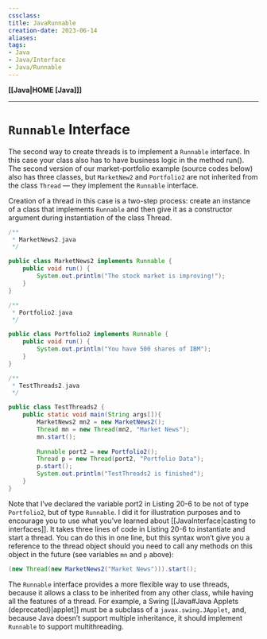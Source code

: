 ```yaml
---
cssclass:
title: JavaRunnable
creation-date: 2023-06-14
aliases:
tags:
- Java
- Java/Interface 
- Java/Runnable
---
```

**[[Java|HOME [Java]]]**

---
# `Runnable` Interface
The second way to create threads is to implement a `Runnable` interface. In this case your class also has to have business logic in the method run(). The second version of our market-portfolio example (source codes below) also has three classes, but `MarketNew2` and `Portfolio2` are not inherited from the class `Thread` — they implement the `Runnable` interface.

Creation of a thread in this case is a two-step process: create an instance of a class that implements `Runnable` and then give it as a constructor argument during instantiation of the class Thread.
```java
/**
 * MarketNews2.java
 */

public class MarketNews2 implements Runnable {
	public void run() {
		System.out.println("The stock market is improving!");
	}
}
```
```java
/**
 * Portfolio2.java
 */

public class Portfolio2 implements Runnable {
	public void run() {
		System.out.println("You have 500 shares of IBM");
	}
}
```
```java
/**
 * TestThreads2.java
 */

public class TestThreads2 {
	public static void main(String args[]){
		MarketNews2 mn2 = new MarketNews2();
		Thread mn = new Thread(mn2, "Market News");
		mn.start();
		
		Runnable port2 = new Portfolio2();
		Thread p = new Thread(port2, "Portfolio Data");
		p.start();
		System.out.println("TestThreads2 is finished");
	}
}
```
Note that I’ve declared the variable port2 in Listing 20-6 to be not of type `Portfolio2`, but of type `Runnable`. I did it for illustration purposes and to encourage you to use what you’ve learned about [[JavaInterface|casting to interfaces]]. It takes three lines of code in Listing 20-6 to instantiate and start a thread. You can do this in one line, but this syntax won’t give you a reference to the thread object should you need to call any methods on this object in the future (see variables `mn` and `p` above):
```java
(new Thread(new MarketNews2("Market News"))).start();
```
The `Runnable` interface provides a more flexible way to use threads, because it allows a class to be inherited from any other class, while having all the features of a thread. For example, a Swing [[Java#Java Applets (deprecated)|applet]] must be a subclass of a `javax.swing.JApplet`, and, because Java doesn’t support multiple inheritance, it should implement `Runnable` to support multithreading. 